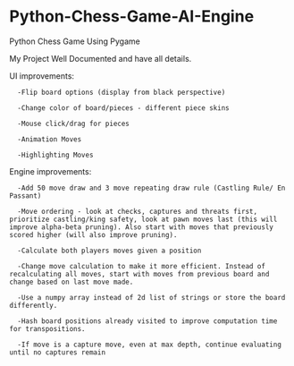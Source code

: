 # Python-Chess-Game-AI-Engine
Python Chess Game Using Pygame

My Project Well Documented and have all details.

UI improvements:


      -Flip board options (display from black perspective)

      -Change color of board/pieces - different piece skins

      -Mouse click/drag for pieces

      -Animation Moves

      -Highlighting Moves 

Engine improvements:

      -Add 50 move draw and 3 move repeating draw rule (Castling Rule/ En Passant)

      -Move ordering - look at checks, captures and threats first, prioritize castling/king safety, look at pawn moves last (this will improve alpha-beta pruning). Also start with moves that previously scored higher (will also improve pruning).

      -Calculate both players moves given a position

      -Change move calculation to make it more efficient. Instead of recalculating all moves, start with moves from previous board and change based on last move made.

      -Use a numpy array instead of 2d list of strings or store the board differently.

      -Hash board positions already visited to improve computation time for transpositions.

      -If move is a capture move, even at max depth, continue evaluating until no captures remain
